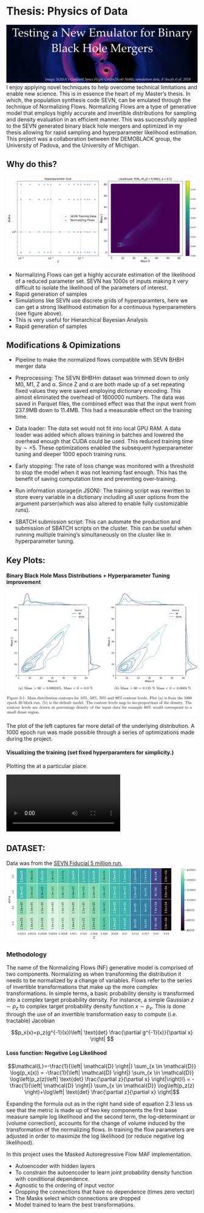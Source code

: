 # Thesis: Physics of Data
![alt text](images/ThesisBanner.jpeg)
I enjoy applying novel techniques to help overcome technical limitations and enable new science. This is in essence the heart of my Master’s thesis. In which, the population synthesis code SEVN, can be emulated through the technique of Normalizing Flows. Normalizing Flows are a type of generative model that employs highly accurate and invertible distributions for sampling and density evaluation in an efficient manner. This was successfully applied to the SEVN generated binary black hole mergers and optimized in my thesis allowing for rapid sampling and hyperparameter likelihood estimation.  This project was a collaboration between the DEMOBLACK group, the University of Padova, and the University of Michigan.

## Why do this?
![alt text](images/Thesis.gif)

* Normalizing Flows can  get a highly accurate estimation of the likelihood of a reduced parameter set. SEVN has 1000s of inputs making it very difficult to isolate the likelihood of the parameters of interest.
* Rapid generation of samples 
* Simulations like SEVN use discrete grids of hyperparamters, here we can get a strong likelihood estimation for a continuous hyperparameters (see figure above).  
* This is very useful for Hierarchical Bayesian  Analysis 
* Rapid generation of samples

## Modifications & Opimizations
 
* Pipeline to make the normalized flows compatible with SEVN BHBH merger data

* Preprocessing: The SEVN BHBHm dataset was trimmed down to only M0, M1, Z and α. Since Z and α are both made up of a set repeating fixed values they were saved employing dictionary encoding. This almost eliminated the overhead of 1600000 numbers. The data was saved in Parquet files, the combined effect was that the input went from 237.9MB down to 11.4MB. This had a measurable effect on the training time.

* Data loader: The data set would not fit into local GPU RAM. A data loader was added which allows training in batches and lowered the overhead enough that CUDA could be used. This reduced training time by ∼ ×5. These optimizations enabled the subsequent hyperparameter tuning and deeper 1000 epoch training runs.

* Early stopping: The rate of loss change was monitored with a threshold to stop the model when it was not learning fast enough. This has the benefit of saving computation time and preventing over-training.

* Run information storage(in JSON): The training script was rewritten to store every variable in a dictionary including all user options from the argument parser(which was also altered to enable fully customizable runs).

* SBATCH submission script: This can automate the production and submission of SBATCH scripts on the cluster. This can be useful when running multiple training’s simultaneously on the cluster like in hyperparameter tuning.

## Key Plots:
#### Binary Black Hole Mass Distributions + Hyperparameter Tuning improvement

![alt text](images/ThesisResults.png)

The plot of the left captures far more detail of the underlying distribution. A 1000 epoch run was made possible through a series of optimizations made during the project. 

#### Visualizing the training (set fixed hyperparamters for simplicity.)

Plotting the at a particular place.

<video controls src="images/NormalizingFlowsLikelihoodEstimation_1000_Epochs_BHBHm.mp4" title="Title"></video>

## DATASET: 

Data was from the [SEVN  Fiducial 5 million run](https://arxiv.org/abs/2211.11774), 
![alt text](images/SEVN_BHBHm_data.png)

### Methodology

The name of the Normalizing Flows (NF) generative model is comprised of two components. Normalizing as when transforming the distribution it needs to be normalized by a change of variables. Flows refer to the series of invertible transformations that make up the more complex transformations. In simple terms, a basic probability density is transformed into a complex target probability density. For instance, a simple  Gaussian $z \sim p_z$ to complex target probability density function $x \sim p_x$. This is done through the use of an invertible transformation easy to compute (i.e. tractable) Jacobian 


$$p_x(x)=p_z(g^{-1}(x))\left| \text{det} \frac{\partial g^{-1}(x)}{\partial x} \right|
$$

#### Loss function: Negative Log Likelihood 

$$\mathcal{L}=-\frac{1}{\left| \mathcal{D} \right|} \sum_{x \in \mathcal{D}} \log(p_x(x)) = -\frac{1}{\left| \mathcal{D} \right|} \sum_{x \in \mathcal{D}} \log\left(p_z(z)\left| \text{det} \frac{\partial z}{\partial x} \right|\right)\\ = -\frac{1}{\left| \mathcal{D} \right|} \sum_{x \in \mathcal{D}} \log\left(p_z(z) \right)+\log\left| \text{det} \frac{\partial z}{\partial x} \right|$$

Expanding the formula out as in the right hand side of equation 2.3 less us see that the metric is made up of
two key components the first base measure sample log likelihood and the second term, the log-determinant
or (volume correction), accounts for the change of volume induced by the transformation of the normalizing
flows. In training the flow parameters are adjusted in order to maximize the log likelihood (or reduce negative
log likelihood).

In this project uses the Masked Autoregressive Flow  MAF implementation. 

* Autoencoder with hidden layers
* To constrain the autoencoder to learn joint probability density function with conditional dependence.
* Agnostic to the ordering of input vector
* Dropping the connections that have no dependence (times zero vector)
* The Masks select which connections are dropped
* Model trained to learn the best transformations.